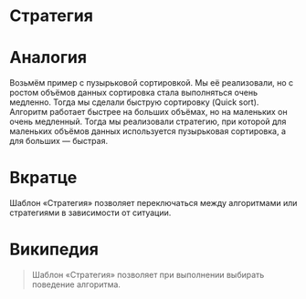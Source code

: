 # Стратегия

# Аналогия
Возьмём пример с пузырьковой сортировкой. Мы её реализовали, но с ростом объёмов данных сортировка стала выполняться очень медленно. Тогда мы сделали быструю сортировку (Quick sort). Алгоритм работает быстрее на больших объёмах, но на маленьких он очень медленный. Тогда мы реализовали стратегию, при которой для маленьких объёмов данных используется пузырьковая сортировка, а для больших — быстрая.

# Вкратце
Шаблон «Стратегия» позволяет переключаться между алгоритмами или стратегиями в зависимости от ситуации.

# Википедия
> Шаблон «Стратегия» позволяет при выполнении выбирать поведение алгоритма.
